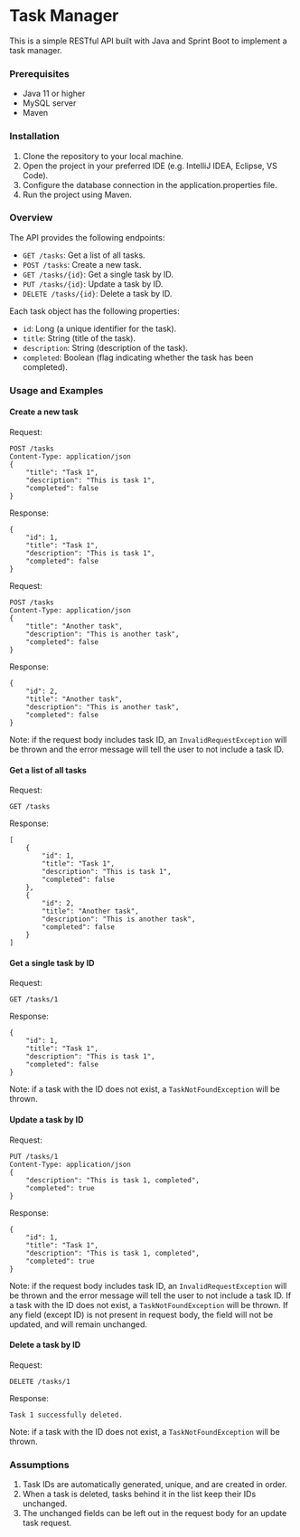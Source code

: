 # Task Manager
This is a simple RESTful API built with Java and Sprint Boot to implement a task manager.

### Prerequisites
* Java 11 or higher
* MySQL server
* Maven

### Installation
1. Clone the repository to your local machine.
2. Open the project in your preferred IDE (e.g. IntelliJ IDEA, Eclipse, VS Code).
3. Configure the database connection in the application.properties file.
4. Run the project using Maven.

### Overview
The API provides the following endpoints:
* `GET /tasks`: Get a list of all tasks.
* `POST /tasks`: Create a new task.
* `GET /tasks/{id}`: Get a single task by ID.
* `PUT /tasks/{id}`: Update a task by ID.
* `DELETE /tasks/{id}`: Delete a task by ID.

Each task object has the following properties:
* `id`: Long (a unique identifier for the task).
* `title`: String (title of the task).
* `description`: String (description of the task).
* `completed`: Boolean (flag indicating whether the task has been completed).

### Usage and Examples
#### Create a new task
Request:
```
POST /tasks
Content-Type: application/json
{
    "title": "Task 1",
    "description": "This is task 1",
    "completed": false
}
```
Response:
```
{
    "id": 1,
    "title": "Task 1",
    "description": "This is task 1",
    "completed": false
}
```
Request:
```
POST /tasks
Content-Type: application/json
{
    "title": "Another task",
    "description": "This is another task",
    "completed": false
}
```
Response:
```
{
    "id": 2,
    "title": "Another task",
    "description": "This is another task",
    "completed": false
}
```
Note: if the request body includes task ID, an `InvalidRequestException` will be thrown and the error message will tell 
the user to not include a task ID.

#### Get a list of all tasks
Request:
```
GET /tasks
```
Response:
```
[
    {
        "id": 1,
        "title": "Task 1",
        "description": "This is task 1",
        "completed": false
    },
    {
        "id": 2,
        "title": "Another task",
        "description": "This is another task",
        "completed": false
    }
]
```

#### Get a single task by ID
Request:
```
GET /tasks/1
```
Response:
```
{
    "id": 1,
    "title": "Task 1",
    "description": "This is task 1",
    "completed": false
}
```
Note: if a task with the ID does not exist, a `TaskNotFoundException` will be thrown.

#### Update a task by ID
Request:
```
PUT /tasks/1
Content-Type: application/json
{
    "description": "This is task 1, completed",
    "completed": true
}
```
Response:
```
{
    "id": 1,
    "title": "Task 1",
    "description": "This is task 1, completed",
    "completed": true
}
```
Note: if the request body includes task ID, an `InvalidRequestException` will be thrown and the error message will tell
the user to not include a task ID. If a task with the ID does not exist, a `TaskNotFoundException` will be thrown. If
any field (except ID) is not present in request body, the field will not be updated, and will remain unchanged.


#### Delete a task by ID
Request:
```
DELETE /tasks/1
```
Response:
```
Task 1 successfully deleted.
```
Note: if a task with the ID does not exist, a `TaskNotFoundException` will be thrown.

### Assumptions
1. Task IDs are automatically generated, unique, and are created in order.
2. When a task is deleted, tasks behind it in the list keep their IDs unchanged.
3. The unchanged fields can be left out in the request body for an update task request.